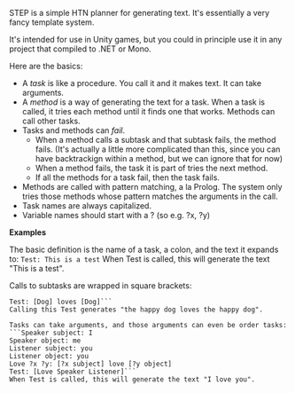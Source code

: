 STEP is a simple HTN planner for generating text.  It's essentially a very fancy template system.

It's intended for use in Unity games, but you could in principle use it in any project that compiled to .NET or Mono.

Here are the basics:
* A *task* is like a procedure.  You call it and it makes text.  It can take arguments.
* A *method* is a way of generating the text for a task.  When a task is called, it tries each method until it finds one that works.  Methods can call other tasks.
* Tasks and methods can *fail*.
  * When a method calls a subtask and that subtask fails, the method fails.  (It's actually a little more complicated than this, since you can have backtrackign within a method, but we can ignore that for now)
  * When a method fails, the task it is part of tries the next method.
  * If all the methods for a task fail, then the task fails.
* Methods are called with pattern matching, a la Prolog.  The system only tries those methods whose pattern matches the arguments in the call.
* Task names are always capitalized.
* Variable names should start with a ? (so e.g. ?x, ?y)

**Examples**

The basic definition is the name of a task, a colon, and the text it expands to:
```Test: This is a test```
When Test is called, this will generate the text "This is a test".

Calls to subtasks are wrapped in square brackets:
```Dog: the happy dog
Test: [Dog] loves [Dog]```
Calling this Test generates "the happy dog loves the happy dog".

Tasks can take arguments, and those arguments can even be order tasks:
```Speaker subject: I
Speaker object: me
Listener subject: you
Listener object: you
Love ?x ?y: [?x subject] love [?y object]
Test: [Love Speaker Listener]```
When Test is called, this will generate the text "I love you".